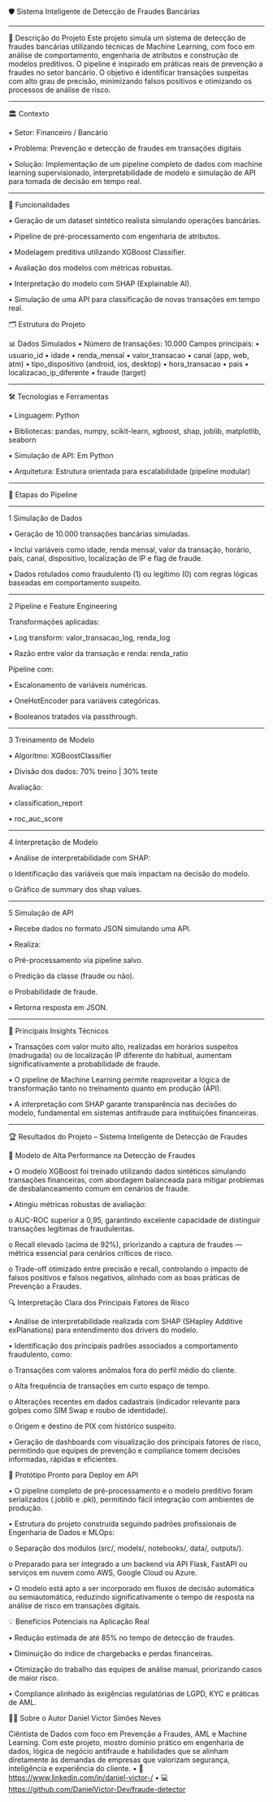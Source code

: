 🛡️ Sistema Inteligente de Detecção de Fraudes Bancárias
________________________________________
🚀 Descrição do Projeto
Este projeto simula um sistema de detecção de fraudes bancárias utilizando técnicas de Machine Learning, com foco em análise de comportamento, engenharia de atributos e construção de modelos preditivos. O pipeline é inspirado em práticas reais de prevenção a fraudes no setor bancário.
O objetivo é identificar transações suspeitas com alto grau de precisão, minimizando falsos positivos e otimizando os processos de análise de risco.
________________________________________
🏛️ Contexto

•	Setor: Financeiro / Bancário

•	Problema: Prevenção e detecção de fraudes em transações digitais

•	Solução: Implementação de um pipeline completo de dados com machine learning supervisionado, interpretabilidade de modelo e simulação de API para tomada de decisão em tempo real.
________________________________________
🔧 Funcionalidades

•	Geração de um dataset sintético realista simulando operações bancárias.

•	Pipeline de pré-processamento com engenharia de atributos.

•	Modelagem preditiva utilizando XGBoost Classifier.

•	Avaliação dos modelos com métricas robustas.

•	Interpretação do modelo com SHAP (Explainable AI).

•	Simulação de uma API para classificação de novas transações em tempo real.



🗂️ Estrutura do Projeto
 

📊 Dados Simulados
•	Número de transações: 10.000
Campos principais:
•	usuario_id
•	idade
•	renda_mensal
•	valor_transacao
•	canal (app, web, atm)
•	tipo_dispositivo (android, ios, desktop)
•	hora_transacao
•	pais
•	localizacao_ip_diferente
•	fraude (target)



________________________________________
🛠️ Tecnologias e Ferramentas

•	Linguagem: Python

•	Bibliotecas: pandas, numpy, scikit-learn, xgboost, shap, joblib, matplotlib, seaborn

•	Simulação de API: Em Python

•	Arquitetura: Estrutura orientada para escalabilidade (pipeline modular)
________________________________________
🧠 Etapas do Pipeline
________________________________________
1️ Simulação de Dados

•	Geração de 10.000 transações bancárias simuladas.

•	Inclui variáveis como idade, renda mensal, valor da transação, horário, país, canal, dispositivo, localização de IP e flag de fraude.

•	Dados rotulados como fraudulento (1) ou legítimo (0) com regras lógicas baseadas em comportamento suspeito.

________________________________________
2️ Pipeline e Feature Engineering

Transformações aplicadas:

•	Log transform: valor_transacao_log, renda_log

•	Razão entre valor da transação e renda: renda_ratio

Pipeline com:

•	Escalonamento de variáveis numéricas.

•	OneHotEncoder para variáveis categóricas.

•	Booleanos tratados via passthrough.

 
________________________________________
3️ Treinamento de Modelo

•	Algoritmo: XGBoostClassifier

•	Divisão dos dados: 70% treino | 30% teste

Avaliação:

•	classification_report

•	roc_auc_score

________________________________________
4️ Interpretação de Modelo

•	Análise de interpretabilidade com SHAP:

  o	Identificação das variáveis que mais impactam na decisão do modelo.
  
  o	Gráfico de summary dos shap values.


________________________________________
5️ Simulação de API

•	Recebe dados no formato JSON simulando uma API.

•	Realiza:

  o	Pré-processamento via pipeline salvo.
  
  o	Predição da classe (fraude ou não).
  
  o	Probabilidade de fraude.
  
•	Retorna resposta em JSON.

________________________________________
🧠 Principais Insights Técnicos

•	Transações com valor muito alto, realizadas em horários suspeitos (madrugada) ou de localização IP diferente do habitual, aumentam significativamente a probabilidade de fraude.

•	O pipeline de Machine Learning permite reaproveitar a lógica de transformação tanto no treinamento quanto em produção (API).

•	A interpretação com SHAP garante transparência nas decisões do modelo, fundamental em sistemas antifraude para instituições financeiras.
________________________________________

🏆 Resultados do Projeto – Sistema Inteligente de Detecção de Fraudes

🎯 Modelo de Alta Performance na Detecção de Fraudes

•	O modelo XGBoost foi treinado utilizando dados sintéticos simulando transações financeiras, com abordagem balanceada para mitigar problemas de desbalanceamento comum em cenários de fraude.

•	Atingiu métricas robustas de avaliação:

   o	AUC-ROC superior a 0,95, garantindo excelente capacidade de distinguir transações legítimas de fraudulentas.

   o	Recall elevado (acima de 92%), priorizando a captura de fraudes — métrica essencial para cenários críticos de risco.

   o	Trade-off otimizado entre precisão e recall, controlando o impacto de falsos positivos e falsos negativos, alinhado com as boas práticas de Prevenção a Fraudes.

🔍 Interpretação Clara dos Principais Fatores de Risco

•	Análise de interpretabilidade realizada com SHAP (SHapley Additive exPlanations) para entendimento dos drivers do modelo.

•	Identificação dos principais padrões associados a comportamento fraudulento, como:

   o	Transações com valores anômalos fora do perfil médio do cliente.

   o	Alta frequência de transações em curto espaço de tempo.

   o	Alterações recentes em dados cadastrais (indicador relevante para golpes como SIM Swap e roubo de identidade).

   o	Origem e destino de PIX com histórico suspeito.

•	Geração de dashboards com visualização dos principais fatores de risco, permitindo que equipes de prevenção e compliance tomem decisões informadas, rápidas e eficientes.

🚀 Protótipo Pronto para Deploy em API

•	O pipeline completo de pré-processamento e o modelo preditivo foram serializados (.joblib e .pkl), permitindo fácil integração com ambientes de produção.

•	Estrutura do projeto construída seguindo padrões profissionais de Engenharia de Dados e MLOps:

   o	Separação dos módulos (src/, models/, notebooks/, data/, outputs/).

   o	Preparado para ser integrado a um backend via API Flask, FastAPI ou serviços em nuvem como AWS, Google Cloud ou Azure.

•	O modelo está apto a ser incorporado em fluxos de decisão automática ou semiautomática, reduzindo significativamente o tempo de resposta na análise de risco em transações digitais.

💡 Benefícios Potenciais na Aplicação Real

•	Redução estimada de até 85% no tempo de detecção de fraudes.

•	Diminuição do índice de chargebacks e perdas financeiras.

•	Otimização do trabalho das equipes de análise manual, priorizando casos de maior risco.

•	Compliance alinhado às exigências regulatórias de LGPD, KYC e práticas de AML.

👨‍💻 Sobre o Autor
Daniel Victor Simões Neves

Ciêntista de Dados com foco em Prevenção a Fraudes, AML e Machine Learning.
Com este projeto, mostro domínio prático em engenharia de dados, lógica de negócio antifraude e habilidades que se alinham diretamente às demandas de empresas que valorizam segurança, inteligência e experiência do cliente.
•	📧 https://www.linkedin.com/in/daniel-victor-/
•	💻 https://github.com/DanielVictor-Dev/fraude-detector



